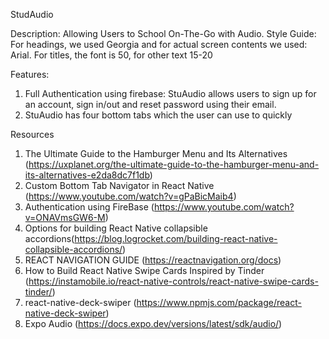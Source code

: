StudAudio




Description: Allowing Users to School On-The-Go with Audio. 
Style Guide:
For headings, we used Georgia and for actual screen contents we used: Arial. For titles, the font is 50, for other text 15-20

Features:
1. Full Authentication using firebase: StuAudio allows users to sign up for an account, sign in/out and reset password using their email.
2.  StuAudio has four bottom tabs which the user can use to quickly 



Resources

1. The Ultimate Guide to the Hamburger Menu and Its Alternatives (https://uxplanet.org/the-ultimate-guide-to-the-hamburger-menu-and-its-alternatives-e2da8dc7f1db)
2. Custom Bottom Tab Navigator in React Native (https://www.youtube.com/watch?v=gPaBicMaib4)
3. Authentication using FireBase (https://www.youtube.com/watch?v=ONAVmsGW6-M)
4. Options for building React Native collapsible accordions(https://blog.logrocket.com/building-react-native-collapsible-accordions/)
5. REACT NAVIGATION GUIDE (https://reactnavigation.org/docs)
6. How to Build React Native Swipe Cards Inspired by Tinder (https://instamobile.io/react-native-controls/react-native-swipe-cards-tinder/)
7. react-native-deck-swiper (https://www.npmjs.com/package/react-native-deck-swiper)
8. Expo Audio (https://docs.expo.dev/versions/latest/sdk/audio/)




